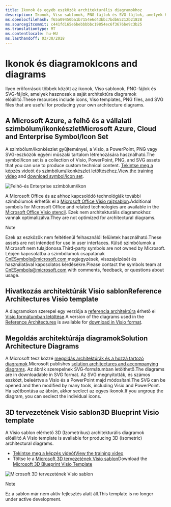 ```yaml
---
title: Ikonok és egyéb eszközök architekturális diagramokhoz
description: Ikonok, Viso sablonok, PNG-fájlok és SVG-fájlok, amelyek hasznosak a saját architektúra diagramok előállító
ms.openlocfilehash: f65a09450ba1b7154e6d43bbc7bdb65212b21828
ms.sourcegitcommit: c441fd165e6bebbbbbc19854ec6f3676be9c3b25
ms.translationtype: MT
ms.contentlocale: hu-HU
ms.lasthandoff: 03/30/2018
---
```

# <a name="icons-and-diagrams"></a><span data-ttu-id="48e35-103">Ikonok és diagramok</span><span class="sxs-lookup"><span data-stu-id="48e35-103">Icons and diagrams</span></span>

<span data-ttu-id="48e35-104">Ilyen erőforrások többek között az ikonok, Viso sablonok, PNG-fájlok és SVG-fájlok, amelyek hasznosak a saját architektúra diagramok előállító.</span><span class="sxs-lookup"><span data-stu-id="48e35-104">These resources include icons, Viso templates, PNG files, and SVG files that are useful for producing your own architecture diagrams.</span></span>

## <a name="microsoft-azure-cloud-and-enterprise-symbolicon-set"></a><span data-ttu-id="48e35-105">A Microsoft Azure, a felhő és a vállalati szimbólum/ikonkészlet</span><span class="sxs-lookup"><span data-stu-id="48e35-105">Microsoft Azure, Cloud and Enterprise Symbol/Icon Set</span></span>

<span data-ttu-id="48e35-106">A szimbólum/ikonkészlet gyűjteményei, a Visio, a PowerPoint, PNG vagy SVG-eszközök egyéni műszaki tartalom létrehozására használható.</span><span class="sxs-lookup"><span data-stu-id="48e35-106">The symbol/icon set is a collection of Visio, PowerPoint, PNG, and SVG assets that you can use to produce custom technical content.</span></span>
<span data-ttu-id="48e35-107">[Tekintse meg a képzés videót](http://aka.ms/CnESymbolsVideo) és [szimbólum/ikonkészlet letöltéséhez](http://aka.ms/CnESymbols).</span><span class="sxs-lookup"><span data-stu-id="48e35-107">[View the training video](http://aka.ms/CnESymbolsVideo) and [download symbol/icon set](http://aka.ms/CnESymbols).</span></span> 

![Felhő-és Enterprise szimbólum/ikon](./_images/CnESymbols.png)

<span data-ttu-id="48e35-109">A Microsoft Office és az ahhoz kapcsolódó technológiák további szimbólumok érhetők el a [Microsoft Office Visio rajzsablon](http://www.microsoft.com/download/details.aspx?id=35772).</span><span class="sxs-lookup"><span data-stu-id="48e35-109">Additional symbols for Microsoft Office and related technologies are available in the [Microsoft Office Visio stencil](http://www.microsoft.com/download/details.aspx?id=35772).</span></span> <span data-ttu-id="48e35-110">Ezek nem architekturális diagramokhoz vannak optimalizálva.</span><span class="sxs-lookup"><span data-stu-id="48e35-110">They are not optimized for architectural diagrams.</span></span>   

> [!NOTE]
> <span data-ttu-id="48e35-111">Ezek az eszközök nem feltétlenül felhasználói felületek használható.</span><span class="sxs-lookup"><span data-stu-id="48e35-111">These assets are not intended for use in user interfaces.</span></span> <span data-ttu-id="48e35-112">Külső szimbólumok a Microsoft nem tulajdonosa.</span><span class="sxs-lookup"><span data-stu-id="48e35-112">Third-party symbols are not owned by Microsoft.</span></span>
> <span data-ttu-id="48e35-113">Lépjen kapcsolatba a szimbólumok csapatának [ CnESymbols@microsoft.com ](mailto:CnESymbols@microsoft.com) megjegyzések, visszajelzését és használatával kapcsolatos kérdésekre.</span><span class="sxs-lookup"><span data-stu-id="48e35-113">Please contact the symbols team at [CnESymbols@microsoft.com](mailto:CnESymbols@microsoft.com) with comments, feedback, or questions about usage.</span></span>

## <a name="reference-architectures-visio-template"></a><span data-ttu-id="48e35-114">Hivatkozás architektúrák Visio sablon</span><span class="sxs-lookup"><span data-stu-id="48e35-114">Reference Architectures Visio template</span></span> 

<span data-ttu-id="48e35-115">A diagramokon szerepel egy verziója a [referencia architektúra](../reference-architectures/index.md) érhető el [Visio formátumban letöltése](https://aka.ms/arch-diagrams).</span><span class="sxs-lookup"><span data-stu-id="48e35-115">A version of the diagrams used in the [Reference Architectures](../reference-architectures/index.md) is available for [download in Visio format](https://aka.ms/arch-diagrams).</span></span>

## <a name="solution-architecture-diagrams"></a><span data-ttu-id="48e35-116">Megoldás architektúrája diagramok</span><span class="sxs-lookup"><span data-stu-id="48e35-116">Solution Architecture Diagrams</span></span>

<span data-ttu-id="48e35-117">A Microsoft tesz közzé [megoldás architektúrák és a hozzá tartozó diagramok](https://azure.microsoft.com/solutions/architecture/).</span><span class="sxs-lookup"><span data-stu-id="48e35-117">Microsoft publishes [solution architectures and accompanying diagrams](https://azure.microsoft.com/solutions/architecture/).</span></span> <span data-ttu-id="48e35-118">Az ábrák szerepelnek SVG-formátumban letölthető.</span><span class="sxs-lookup"><span data-stu-id="48e35-118">The diagrams are in downloadable in SVG format.</span></span> <span data-ttu-id="48e35-119">Az SVG megnyitották, és számos eszközt, beleértve a Visio és a PowerPoint majd módosítani.</span><span class="sxs-lookup"><span data-stu-id="48e35-119">The SVG can be opened and then modified by many tools, including Visio and PowerPoint.</span></span> <span data-ttu-id="48e35-120">Ha szétbontása az ábrán, akkor seclect az egyes ikonok.</span><span class="sxs-lookup"><span data-stu-id="48e35-120">If you ungroup the diagram, you can seclect the individual icons.</span></span>   

## <a name="3d-blueprint-visio-template"></a><span data-ttu-id="48e35-121">3D tervezetének Visio sablon</span><span class="sxs-lookup"><span data-stu-id="48e35-121">3D Blueprint Visio template</span></span>

<span data-ttu-id="48e35-122">A Visio sablon elérhető 3D (Izometrikus) architekturális diagramok előállító.</span><span class="sxs-lookup"><span data-stu-id="48e35-122">A Visio template is avaliable for producing 3D (isometric) architectural diagrams.</span></span>

- [<span data-ttu-id="48e35-123">Tekintse meg a képzés videót</span><span class="sxs-lookup"><span data-stu-id="48e35-123">View the training video</span></span>](http://aka.ms/3dBlueprintTemplateVideo) 
- <span data-ttu-id="48e35-124">Töltse le a [Microsoft 3D tervezetének Visio sablon](http://aka.ms/3DBlueprintTemplate)</span><span class="sxs-lookup"><span data-stu-id="48e35-124">Download the [Microsoft 3D Blueprint Visio Template](http://aka.ms/3DBlueprintTemplate)</span></span>

![Microsoft 3D tervezetének Visio sablon](./_images/3DBlueprintVisioTemplate.png)

> [!NOTE]
> <span data-ttu-id="48e35-126">Ez a sablon már nem aktív fejlesztés alatt áll.</span><span class="sxs-lookup"><span data-stu-id="48e35-126">This template is no longer under active development.</span></span>
